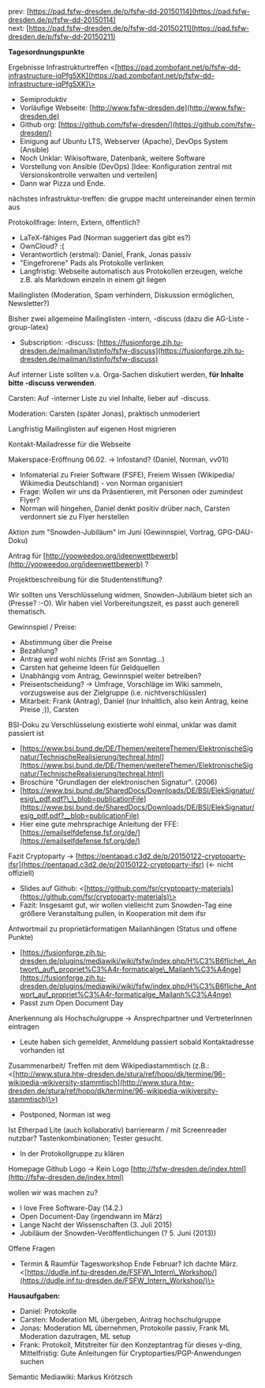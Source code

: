 prev:
[https://pad.fsfw-dresden.de/p/fsfw-dd-20150114](https://pad.fsfw-dresden.de/p/fsfw-dd-20150114)  
next:
[https://pad.fsfw-dresden.de/p/fsfw-dd-20150211](https://pad.fsfw-dresden.de/p/fsfw-dd-20150211)  
  
  
**Tagesordnungspunkte**  

Ergebnisse Infrastrukturtreffen
<[https://pad.zombofant.net/p/fsfw-dd-infrastructure-iqPfg5XK](https://pad.zombofant.net/p/fsfw-dd-infrastructure-iqPfg5XK)\>

-   Semiproduktiv
-   Vorläufige Webseite:
    [http://www.fsfw-dresden.de](http://www.fsfw-dresden.de)
-   Github org:
    [https://github.com/fsfw-dresden/](https://github.com/fsfw-dresden/)
-   Einigung auf Ubuntu LTS, Webserver (Apache), DevOps System (Ansible)
-   Noch Unklar: Wikisoftware, Datenbank, weitere Software
-   Vorstellung von Ansible (DevOps) [Idee: Konfiguration zentral mit
    Versionskontrolle verwalten und verteilen]
-   Dann war Pizza und Ende.

nächstes infrastruktur-treffen: die gruppe macht untereinander einen
termin aus

Protokollfrage: Intern, Extern, öffentlich?

-   LaTeX-fähiges Pad (Norman suggeriert das gibt es?)
-   OwnCloud? :(
-   Verantwortlich (erstmal): Daniel, Frank, Jonas passiv
-   "Eingefrorene" Pads als Protokolle verlinken
-   Langfristig: Webseite automatisch aus Protokollen erzeugen, welche
    z.B. als Markdown einzeln in einem git liegen

Mailinglisten (Moderation, Spam verhindern, Diskussion ermöglichen,
Newsletter?)

Bisher zwei allgemeine Mailinglisten -intern, -discuss (dazu die
AG-Liste -group-latex)

-   Subscription: -discuss:
    [https://fusionforge.zih.tu-dresden.de/mailman/listinfo/fsfw-discuss](https://fusionforge.zih.tu-dresden.de/mailman/listinfo/fsfw-discuss)

Auf interner Liste sollten v.a. Orga-Sachen diskutiert werden, **für
Inhalte bitte -discuss verwenden**.

Carsten: Auf -interner Liste zu viel Inhalte, lieber auf -discuss.

Moderation: Carsten (später Jonas), praktisch unmoderiert

Langfristig Mailinglisten auf eigenen Host migrieren

Kontakt-Mailadresse für die Webseite

Makerspace-Eröffnung 06.02. -\> Infostand? (Daniel, Norman, vv01l)

-   Infomaterial zu Freier Software (FSFE), Freiem Wissen (Wikipedia/
    Wikimedia Deutschland) - von Norman organisiert
-   Frage: Wollen wir uns da Präsentieren, mit Personen oder zumindest
    Flyer?
-   Norman will hingehen, Daniel denkt positiv drüber nach, Carsten
    verdonnert sie zu Flyer herstellen

Aktion zum "Snowden-Jubiläum" im Juni (Gewinnspiel, Vortrag,
GPG-DAU-Doku)

Antrag für
[http://yooweedoo.org/ideenwettbewerb](http://yooweedoo.org/ideenwettbewerb)
?

Projektbeschreibung für die Studentenstiftung?

Wir sollten uns Verschlüsselung widmen, Snowden-Jubiläum bietet sich an
(Presse? :-O). Wir haben viel Vorbereitungszeit, es passt auch generell
thematisch.

Gewinnspiel / Preise:

-   Abstimmung über die Preise
-   Bezahlung?
-   Antrag wird wohl nichts (Frist am Sonntag…)
-   Carsten hat geheime Ideen für Geldquellen
-   Unabhängig vom Antrag, Gewinnspiel weiter betreiben?
-   Preisentscheidung? → Umfrage, Vorschläge im Wiki sammeln,
    vorzugsweise aus der Zielgruppe (i.e. nichtverschlüssler)
-   Mitarbeit: Frank (Antrag), Daniel (nur Inhaltlich, also kein Antrag,
    keine Preise ;)), Carsten

BSI-Doku zu Verschlüsselung existierte wohl einmal, unklar was damit
passiert ist

-   [https://www.bsi.bund.de/DE/Themen/weitereThemen/ElektronischeSignatur/TechnischeRealisierung/techreal.html](https://www.bsi.bund.de/DE/Themen/weitereThemen/ElektronischeSignatur/TechnischeRealisierung/techreal.html)
-   Broschüre "Grundlagen der elektronischen Signatur". (2006)
-   [https://www.bsi.bund.de/SharedDocs/Downloads/DE/BSI/ElekSignatur/esig\_pdf.pdf?\_\_blob=publicationFile](https://www.bsi.bund.de/SharedDocs/Downloads/DE/BSI/ElekSignatur/esig_pdf.pdf?__blob=publicationFile)
-   Hier eine gute mehrsprachige Anleitung der FFE:
    [https://emailselfdefense.fsf.org/de/](https://emailselfdefense.fsf.org/de/)

Fazit Cryptoparty -\>
[https://pentapad.c3d2.de/p/20150122-cryptoparty-ifsr](https://pentapad.c3d2.de/p/20150122-cryptoparty-ifsr)
(← nicht offiziell)

-   Slides auf Github:
    <[https://github.com/fsr/cryptoparty-materials](https://github.com/fsr/cryptoparty-materials)\>
-   Fazit: Insgesamt gut, wir wollen vielleicht zum Snowden-Tag eine
    größere Veranstaltung pullen, in Kooperation mit dem ifsr

Antwortmail zu proprietärformatigen Mailanhängen (Status und offene
Punkte)

-   [https://fusionforge.zih.tu-dresden.de/plugins/mediawiki/wiki/fsfw/index.php/H%C3%B6fliche\_Antwort\_auf\_propriet%C3%A4r-formaticalge\_Mailanh%C3%A4nge](https://fusionforge.zih.tu-dresden.de/plugins/mediawiki/wiki/fsfw/index.php/H%C3%B6fliche_Antwort_auf_propriet%C3%A4r-formaticalge_Mailanh%C3%A4nge)
-   Passt zum Open Document Day

Anerkennung als Hochschulgruppe -\> Ansprechpartner und VertreterInnen
eintragen

-   Leute haben sich gemeldet, Anmeldung passiert sobald Kontaktadresse
    vorhanden ist

Zusammenarbeit/ Treffen mit dem Wikipediastammtisch (z.B.:
<[http://www.stura.htw-dresden.de/stura/ref/hopo/dk/termine/96-wikipedia-wikiversity-stammtisch](http://www.stura.htw-dresden.de/stura/ref/hopo/dk/termine/96-wikipedia-wikiversity-stammtisch)\>)

-   Postponed, Norman ist weg

Ist Etherpad Lite (auch kollaborativ) barrierearm / mit Screenreader
nutzbar? Tastenkombinationen; Tester gesucht.

-   In der Protokollgruppe zu klären

Homepage Github Logo -\> Kein Logo
[http://fsfw-dresden.de/index.html](http://fsfw-dresden.de/index.html)

wollen wir was machen zu?

-   I love Free Software-Day (14.2.)
-   Open Document-Day (irgendwann im März)
-   Lange Nacht der Wissenschaften (3. Juli 2015)
-   Jubiläum der Snowden-Veröffentlichungen (? 5. Juni (2013))

  
Offene Fragen  

-   Termin & Raumfür Tagesworkshop Ende Februar? Ich dachte März.
    <[https://dudle.inf.tu-dresden.de/FSFW\_Intern\_Workshop/](https://dudle.inf.tu-dresden.de/FSFW_Intern_Workshop/)\>

  
**Hausaufgaben:**  

-   Daniel: Protokolle
-   Carsten: Moderation ML übergeben, Antrag hochschulgruppe
-   Jonas: Moderation ML übernehmen, Protokolle passiv, Frank ML
    Moderation dazutragen, ML setup
-   Frank: Protokoll, Mitstreiter für den Konzeptantrag für dieses
    y-ding, Mittelfristig: Gute Anleitungen für
    Cryptoparties/PGP-Anwendungen suchen

  
Semantic Mediawiki: Markus Krötzsch  
  

